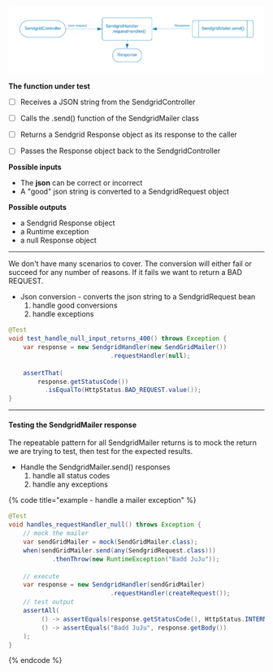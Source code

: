 

![](../../.gitbook/assets/sendgrid-personal-handler.png)

<p/><strong>The function under test</strong>

* [ ] Receives a JSON string from the SendgridController
* [ ] Calls the .send() function of the SendgridMailer class
* [ ] Returns a Sendgrid Response object as its response to the caller
* [ ] Passes the Response object back to the SendgridController


<p/><strong>Possible inputs</strong>

* The **json** can be correct or incorrect
* A "good" json string is converted to a SendgridRequest object

<p/><strong>Possible outputs</strong>

* a Sendgrid Response object
* a Runtime exception
* a null Response object

---

We don't have many scenarios to cover.  The conversion will either fail or succeed for any number of reasons.   If it fails we want to return a BAD REQUEST.
* Json conversion - converts the json string to a SendgridRequest bean
   1. handle good conversions
   2. handle exceptions


```java
@Test
void test_handle_null_input_returns_400() throws Exception {
    var response = new SendgridHandler(new SendGridMailer())
                            .requestHandler(null);
                            
    assertThat(
        response.getStatusCode())
          .isEqualTo(HttpStatus.BAD_REQUEST.value());
}
```


---
#### Testing the SendgridMailer response

The repeatable pattern for all SendgridMailer returns is to mock the return we are trying to test, then test for the expected results.
* Handle the SendgridMailer.send() responses
   1. handle all status codes
   2. handle any exceptions


{% code title="example - handle a mailer exception" %}
```java
@Test 
void handles_requestHandler_null() throws Exception {
    // mock the mailer
    var sendGridMailer = mock(SendGridMailer.class);
    when(sendGridMailer.send(any(SendgridRequest.class)))
            .thenThrow(new RuntimeException("Badd JuJu"));
    
    // execute
    var response = new SendgridHandler(sendGridMailer)
                            .requestHandler(createRequest());
    // test output
    assertAll(
         () -> assertEquals(response.getStatusCode(), HttpStatus.INTERNAL_SERVER_ERROR.value()),
         () -> assertEquals("Badd JuJu", response.getBody())
    );
}
```
{% endcode %}

